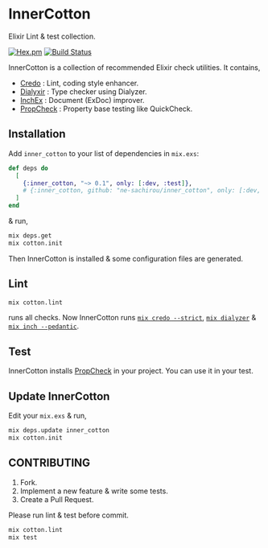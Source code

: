 InnerCotton
==
Elixir Lint & test collection.

[![Hex.pm](https://img.shields.io/hexpm/v/inner_cotton.svg)](https://hex.pm/packages/inner_cotton)
[![Build Status](https://travis-ci.org/ne-sachirou/inner_cotton.svg?branch=master)](https://travis-ci.org/ne-sachirou/inner_cotton)

InnerCotton is a collection of recommended Elixir check utilities. It contains,

* [Credo][Credo] : Lint, coding style enhancer.
* [Dialyxir][Dialyxir] : Type checker using Dialyzer.
* [InchEx][InchEx] : Document (ExDoc) improver.
* [PropCheck][PropCheck] : Property base testing like QuickCheck.

Installation
--

Add `inner_cotton` to your list of dependencies in `mix.exs`:

```elixir
def deps do
  [
    {:inner_cotton, "~> 0.1", only: [:dev, :test]},
    # {:inner_cotton, github: "ne-sachirou/inner_cotton", only: [:dev, :test]},
  ]
end
```

& run,

```sh
mix deps.get
mix cotton.init
```

Then InnerCotton is installed & some configuration files are generated.

Lint
--
```sh
mix cotton.lint
```

runs all checks. Now InnerCotton runs [`mix credo --strict`][Credo], [`mix dialyzer`][Dialyxir] & [`mix inch --pedantic`][InchEx].

Test
--
InnerCotton installs [PropCheck][PropCheck] in your project. You can use it in your test.

Update InnerCotton
--
Edit your `mix.exs` & run,

```sh
mix deps.update inner_cotton
mix cotton.init
```

CONTRIBUTING
--
1. Fork.
1. Implement a new feature & write some tests.
1. Create a Pull Request.

Please run lint & test before commit.
```sh
mix cotton.lint
mix test
```

[Credo]: https://hex.pm/packages/credo
[Dialyxir]: https://hex.pm/packages/dialyxir
[InchEx]: https://hex.pm/packages/inch_ex
[PropCheck]: https://hex.pm/packages/propcheck
